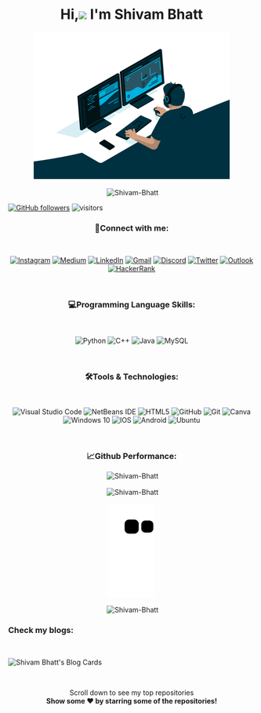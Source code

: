 <h1 align="center">Hi,<img src="https://media.giphy.com/media/hvRJCLFzcasrR4ia7z/giphy.gif" width="30px"> I'm Shivam Bhatt</h1>
<p align="center" ><img src="GIFs/code.gif" width="400"></p>
<p align = "center">&nbsp;<img align="center" src="https://readme-typing-svg.herokuapp.com?font=Arial&color=CDCDCD&background=FFFFFF00&center=true&vCenter=falsee&width=900&height=30&lines=Trying+to+program+my+way+through+Life" alt="Shivam-Bhatt"/></p>

[![GitHub followers](https://img.shields.io/github/followers/Shivi2401?label=Follow&style=social)](https://github.com/Shivi2401) ![visitors](https://visitor-badge.glitch.me/badge?page_id=Shivi2401)

<!-- <a href="https://wakatime.com/@4107fc07-b495-4e2d-8914-a117e2ad06e4"><img src="https://wakatime.com/badge/user/4107fc07-b495-4e2d-8914-a117e2ad06e4.svg" alt="Total time coded since Sep 20 2021" /></a> -->

<h3 align="center">🔗Connect with me:</h3>
<br>
<p align="center">
<a href="https://www.instagram.com/muggle.god/" align="center"><img alt="Instagram" src="https://img.shields.io/badge/Shivam Bhatt-%23E4405F.svg?style=for-the-badge&logo=Instagram&logoColor=white"/></a>
<a href="https://shivamb2401.medium.com/" align="center">	<img alt="Medium" src="https://img.shields.io/badge/Medium-%23000000.svg?style=for-the-badge&logo=Medium&logoColor=white"/></a>
<a href="https://www.linkedin.com/in/shivam-bhatt-2401/" align="center"><img alt="LinkedIn" src="https://img.shields.io/badge/linkedin-%230077B5.svg?style=for-the-badge&logo=linkedin&logoColor=white"/></a>
<a href="mailto:shivamb2401@gmail.com" align="center"><img alt="Gmail" src="https://img.shields.io/badge/Gmail-D14836?style=for-the-badge&logo=gmail&logoColor=white" /></a>
<a href="https://discord.com/Shivi2001#3832" align="center"><img alt="Discord" src="https://img.shields.io/badge/Discord-%237289DA.svg?style=for-the-badge&logo=discord&logoColor=white"/></a>
<a href="https://twitter.com/shivamb2401" align="center"><img alt="Twitter" src="https://img.shields.io/badge/Twitter-%231DA1F2.svg?style=for-the-badge&logo=Twitter&logoColor=white"/></a>
<a href="mailto:E20CSE149@bennett.edu.in" align="center"><img alt="Outlook" src="https://img.shields.io/badge/Outlook-0078D4?style=for-the-badge&logo=microsoft-outlook&logoColor=white" /></a>
<a href="https://www.hackerrank.com/shivamb2401" align="center"><img alt="HackerRank" src="https://img.shields.io/badge/Hackerrank-2EC866?style=for-the-badge&logo=HackerRank&logoColor=white"/></a>

</p>

<br>

<h3 align="center">💻Programming Language Skills:</h3>
<br>
<p align="center">
<img align="center" alt="Python" src="https://img.shields.io/badge/python-%2314354C.svg?style=for-the-badge&logo=python&logoColor=white"/>
<img align="center" alt="C++" src="https://img.shields.io/badge/c++-%2300599C.svg?style=for-the-badge&logo=c%2B%2B&logoColor=white"/>
<img align="center" alt="Java" src="https://img.shields.io/badge/java-%23ED8B00.svg?style=for-the-badge&logo=java&logoColor=white"/>
<img align="center" alt="MySQL" src="https://img.shields.io/badge/mysql-%2300f.svg?style=for-the-badge&logo=mysql&logoColor=white"/>
</p>
<br>

<h3 align="center">🛠Tools & Technologies:</h3>
<br>
<p align="center">
<img alt="Visual Studio Code" src="https://img.shields.io/badge/VS Code-0078d7.svg?style=for-the-badge&logo=visual-studio-code&logoColor=white"/>
<img alt="NetBeans IDE" src="https://img.shields.io/badge/NetBeans IDE-1B6AC6.svg?style=for-the-badge&logo=apache-netbeans-ide&logoColor=white"/>
<img alt="HTML5" src="https://img.shields.io/badge/html5-%23E34F26.svg?style=for-the-badge&logo=html5&logoColor=white"/>
<img alt="GitHub" src="https://img.shields.io/badge/github-%23121011.svg?style=for-the-badge&logo=github&logoColor=white"/>
<img alt="Git" src="https://img.shields.io/badge/git-%23F05033.svg?style=for-the-badge&logo=git&logoColor=white"/>
<img alt="Canva" src="https://img.shields.io/badge/Canva-%2300C4CC.svg?style=for-the-badge&logo=Canva&logoColor=white"/>
<img alt="Windows 10" src="https://img.shields.io/badge/Windows-0078D6?style=for-the-badge&logo=windows&logoColor=white" />
<img alt="IOS" src="https://img.shields.io/badge/iOS-000000?style=for-the-badge&logo=ios&logoColor=white">
<img alt="Android" src="https://img.shields.io/badge/Android-3DDC84?style=for-the-badge&logo=android&logoColor=white" />
<img alt="Ubuntu" src="https://img.shields.io/badge/Ubuntu-E95420?style=for-the-badge&logo=ubuntu&logoColor=white" />

</p>
<br>


<h3 align="center">📈Github Performance:</h3>

<p align = "center">&nbsp;<img src="https://github-readme-stats.vercel.app/api?username=Shivi2401&show_icons=true&include_all_commits=true&count_private=true&disable_animations=false&theme=material-palenight&hide_border=true&bg_color=1F222E&hide_title=true&hide_border=true&cache_seconds=1800" alt="Shivam-Bhatt" width="450" height="150" /></p>

<p align = "center">&nbsp;<img align="center" src="https://github-readme-stats.vercel.app/api/top-langs/?username=Shivi2401&layout=compact&show_icons=true&include_all_commits=true&count_private=true&disable_animations=false&theme=material-palenight&hide_border=true&bg_color=1F222E&hide_title=true&hide_border=true&cache_seconds=1800" alt="Shivam-Bhatt" width="450" height="200" /></p>

<!-- ![activity graph](https://activity-graph.herokuapp.com/graph?username=Shivi2401&theme=react-dark&hide_border=true) -->

<!-- ![activity graph](https://activity-graph.herokuapp.com/graph?username=Shivi2401&custom_title=Shivam's%20activity%20graph&theme=react-dark&hide_border=true) -->

<div align="center"> <img src="https://raw.githubusercontent.com/muhiqsimui/muhiqsimui/output/github-contribution-grid-snake.svg" /></div>

<p align = "center">&nbsp;<img src="https://quotes-github-readme.vercel.app/api?type=horizontal&show_icons=true&include_all_commits=true&count_private=true&disable_animations=false&theme=dark&hide_border=true&bg_color=1F222E&hide_title=true&hide_border=true&cache_seconds=1800" alt="Shivam-Bhatt" width="450" height="150" /></p>

### Check my blogs:

<br>

![Shivam Bhatt's Blog Cards](https://github-cards-external-blogs.souravdey777.vercel.app/getMediumBlogs?username=shivamb2401&type=horizontal)

<br>    

<p align="center">
    Scroll down to see my top repositories
    <br>
    <b>
      Show some ❤️ by starring some of the repositories!
    </b>
</p>

